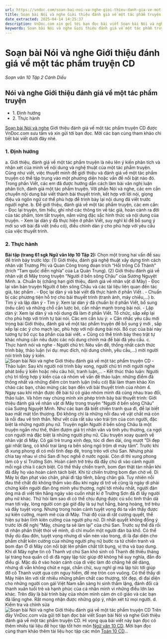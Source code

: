 ```yaml
---
url: https://vndoc.com/soan-bai-noi-va-nghe-gioi-thieu-danh-gia-ve-mot-tac-pham-truyen-cd-279070
title: Soạn bài Nói và nghe Giới thiệu đánh giá về một tác phẩm truyện CD - Soạn văn 10 Tập 2 Cánh Diều - VnDoc.com
date_extracted: 2025-04-14 14:25:37
description: VnDoc.com xin gửi tới bạn đọc bài viết Soạn bài Nói và nghe Giới thiệu đánh giá về một tác phẩm truyện CD. Mời bạn đọc cùng tham khảo chi tiết.
keywords: Soạn bài Nói và nghe Giới thiệu đánh giá về một tác phẩm truyện CD,Nói và nghe Giới thiệu đánh giá về một tác phẩm truyện,soạn Nói và nghe Giới thiệu đánh giá về một tác phẩm truyện,soạn văn 10,văn 10,ngữ văn 10 cd
---
```


# Soạn bài Nói và nghe Giới thiệu đánh giá về một tác phẩm truyện CD
 _Soạn văn 10 Tập 2 Cánh Diều_
## Nói và nghe Giới thiệu đánh giá về một tác phẩm truyện
  * 1\. Định hướng
  * 2\. Thực hành

[Soạn bài Nói và nghe](<https://vndoc.com/soan-bai-noi-va-nghe-gioi-thieu-danh-gia-ve-mot-tac-pham-truyen-cd-279070>) Giới thiệu đánh giá về một tác phẩm truyện CD được VnDoc.com sưu tầm và xin gửi tới bạn đọc. Mời các bạn cùng tham khảo chi tiết bài viết dưới đây nhé.
### 1\. Định hướng
a. Giới thiệu, đánh giá về một tác phẩm truyện là nêu lên ý kiến phân tích và nhận xét của mình về nội dung và nghệ thuật của một tác phẩm truyện. Cũng như viết, việc thuyết minh để giới thiệu và đánh giá về một tác phẩm truyện có thể tập trung vào một phương diện hoặc vấn đề nổi bật nào đó. Trong phần Viết, các em đã được hướng dẫn cách làm bài văn nghị luận phân tích, đánh giá một tác phẩm truyện. Với phần Nói và nghe, các em cần chuyển nội dung bài viết thành bài thuyết trình, kết hợp với lời nói, giọng điệu và ngôn ngữ cơ thể phù hợp để trình bày lại nội dung đã viết trước người nghe.
b. Để giới thiệu, đánh giá về một tác phẩm truyện, các em cần:
\- Đọc lại truyện, tìm hiểu, ghi nhớ các thông tin về tác giả, hoàn cảnh ra đời của tác phẩm, tóm tắt truyện, nắm vững đặc sắc hình thức và nội dung của truyện.
\- Xem lại dàn ý đã thực hiện ở phần Viết, suy nghĩ kĩ để bổ sung ý mới so với bài đã viết \(nếu có\), điều chỉnh dàn ý cho phù hợp với yêu cầu của việc thuyết trình.
### 2\. Thực hành
**Bài tập \(trang 61 sgk Ngữ văn lớp 10 Tập 2\):** Chọn một trong hai vấn đề sau để trình bày trước lớp:
\(1\) Giới thiệu, đánh giá nghệ thuật xây dựng tính cách nhân vật Trương Phi và Quan Công trong đoạn trích “Hồi trống Cổ Thành” \(trích “Tam quốc diễn nghĩa” của La Quán Trung\).
\(2\) Giới thiệu đánh giá về nhân vật dì Mây trong truyện “Người ở bến sông Châu” của Sương Nguyệt Minh.
a. Chuẩn bị \(chẳng hạn giới thiệu, đánh giá về nhân vật dì Mây\)
\- Đọc lại văn bản truyện Người ở bên sông Châu và các tài liệu liên quan đến tác giả, tác phẩm .
\- Đọc lại dàn ý và bài viết đã thực hành ở phần Viết .
\- Chuẩn bị các phương tiện hỗ trợ cho bài thuyết trình \(tranh ảnh, máy chiếu,…\)
b. Tìm ý và lập dàn ý
\- Tìm ý: Xem lại dàn ý đã chuẩn bị ở phần Viết, bổ sung \(nếu cần\) và những chỗ cần lược bỏ, cần nhấn mạnh trong bài nói.
\- Lập dàn ý: Xem lại dàn ý và nội dung đã làm ở phần Viết. Tổ chức, sắp xếp lại cho phù hợp với trình tự bài nói. Các em cần lưu ý:
\+ Cân nhắc yêu cầu mới trong bài Giới thiệu, đánh giá về một tác phẩm truyện để bổ sung ý mới , sắp xếp lại các ý cho mạch lạc, phù hợp với nội dung bài nói. Bố cục của bài này tương tự bố cục ba phần của bài viết.
\+ Cũng có thể trình bày theo trật tự khác nhưng cần nêu được các nội dung chính mà đề bài đã yêu cầu.
c. Thực hành nói và nghe
\- Người chủ trì: Nêu vấn đề, thống nhất cách thức trình bày, thảo luận \(ví dụ: mục đích, nội dung chính, yêu cầu,…\) mời người nói trình bày ý kiến.
![Soạn bài Nói và nghe Giới thiệu đánh giá về một tác phẩm truyện CD](https://i.vdoc.vn/data/image/2022/10/24/soan-bai-noi-va-nghe-cd-1.jpg)
\- Thảo luận: Sau khi người nói trình bày xong, người chủ trì mời người nghe phát biểu ý kiến hoặc nêu câu hỏi, tranh luận,…
\- Kết thúc thảo luận: Người chủ trì tổng hợp ý kiến của cả nhóm về vấn đề thảo luận: những điểm đã thống nhất và những điểm còn tranh luận \(nếu có\)
Bài làm tham khảo
Xin chào các bạn, chào mừng các bạn đến với bài thuyết trình của nhóm 4. Ngay sau khi nhận được đề bài từ cô giáo nhóm mình đã cũng nhau trao đổi, thảo luận. Và hôm nay chúng mình xin phép trình bày bài thuyết trình: Giới thiệu đánh giá về nhân vật dì Mây trong truyện “Người ở bến sông Châu” của Sương Nguyệt Minh.
Như các bạn đã biết chiến tranh qua đi, để lại biết bao mất mát tổn thương. Đó không chỉ là những nỗi đau về vật chất mà còn là nỗi đau về tinh thần. Như vết cứa rất sâu vào trái tim của con người, đặc biệt là những người phụ nữ. Truyện ngắn Người ở bến sông Châu là một truyện ngắn như thế, thấm đượm giá trị nhân văn và tình yêu thương, ca ngợi con người mà đặc biệt là những người phụ nữ.
Câu truyện xoay quanh về nhân vật dì Mây. Cô gái trẻ trung xinh đẹp, tóc dì đen dài, óng mượt "Dì đẹp gái nhất làng, có khối trai làng ra bến sông ngó trộm dì mày tắm”. Trước khi đi xung phong dì có mối tình đẹp đẽ, trong trẻo với chú San. Nhưng phải chia tay nhau vì chú San đi học nghề ở nước ngoài. Còn dì thì xung phong làm cô y sĩ Trường Sơn. Hoàn cảnh trớ trêu đã đẩy chú dì vào cảnh người mỗi ngả chia li cách biệt. Có thể thấy chiến tranh, bom đạn thật tàn nhẫn khi đã đẩy họ vào hoàn cảnh tách biệt.
Khi từ chiến trường bom đạn chờ về. Dì Mây bị đạn phạt vào chân, phải đi tập tễnh, bằng chân giả. Tuy nhiên nỗi đau thể chất đó không thấm vào đâu khi ngày dì trở về cũng là ngày dì phải chứng kiến người đàn ông mình yêu thương, nghĩ tới nhiều nhất, người đàn ông mà dì viết tên hằng ngày vào cuốn nhật kí ở Trường Sơn đã đi lấy người phụ nữ khác. Thử hỏi làm sao dì có thể chịu đựng được cú sốc tinh thần dã man tới vậy, lòng người con gái giờ đây là sự hụt hẫng, bàng hoàng, trớ trêu và đầy tuyệt vọng. Nhưng trong hoàn cảnh tuyệt vọng đó ta vẫn thấy được sự kiên cường, mạnh mẽ của dì Mây. Thái độ của dì rất cương quyết, thể hiện sự bản lĩnh kiên cường của người phụ nữ. Dì nhất quyết không đồng ý trước lời đề nghị “Mây, chúng ta sẽ làm lại” của chú San. Trước sự thể đã rồi dì nhận phần thiệt thòi về mình, dì chỉ muốn một người đàn bà khổ. Có thể thấy dù đau đớn, tuyệt vọng nhưng dì vẫn nén vào trong, dì là đại diện cho phẩm chất kiên cường của những người phụ nữ bước ra từ chiến tranh và bom đạn
Ở dì Mây còn nổi bật lên phẩm chất tốt bụng, vị tha và bao dung. Khi dì Mây nghe tin cô Thanh vợ chú San khó sinh cô Thanh đẻ thiếu tháng lại tràng hoa quấn cổ dì đã ngay lập tức giúp đỡ không hề suy nghĩa, đắn đo điều gì. Mặc dù ở vào hoàn cảnh của dì việc làm đó chẳng hề dễ dàng, nhưng dì vẫn không chút e ngại, chần chừ, suy nghĩ gì mà lập tức tới giúp đỡ cô Thanh vượt qua cơn nguy hiểm, để mẹ tròn con vuông.
Có thể thấy dì Mây hiện lên với rất nhiều những phẩm chất cao thượng, tốt đẹp, dì đại diện cho những người con gái Việt Nam sẵn sàng hi sinh thầm lặng, đánh đổi cả thanh xuân tuổi trẻ và hạnh phúc của cá nhân mình vì những điều lớn lao khác.
Trên đây là bài trình bày của nhóm mình cảm ơn cô giáo và các bạn đã lắng nghe. Rất mong nhận được những góp ý, nhận xét từ mọi người.
d. Kiểm tra và chỉnh sửa
![Soạn bài Nói và nghe Giới thiệu đánh giá về một tác phẩm truyện CD](https://i.vdoc.vn/data/image/2022/10/24/soan-bai-noi-va-nghe-cd-2.jpg)
Trên đây VnDoc.com vừa gửi tới bạn đọc bài viết Soạn bài Nói và nghe Giới thiệu đánh giá về một tác phẩm truyện CD. Hi vọng qua bài viết này bạn đọc có thêm nhiều tài liệu để học tập tốt hơn môn [Ngữ văn 10 CD](<https://vndoc.com/ngu-van-10-canh-dieu-tap2>). Mời bạn đọc cùng tham khảo thêm tài liệu học tập các môn [Toán 10 CD](<https://vndoc.com/toan-10-canh-dieu-tap2>)...
